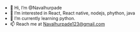 - 👋 Hi, I’m @Navalhurpade
- 👀 I’m interested in React, React native, nodejs, phython, java
- 🌱 I’m currently learning python.
- 📫 Reach me at Navalhurpade123@gmail.com 

<!---
Navalhurpade/Navalhurpade is a ✨ special ✨ repository because its `README.md` (this file) appears on your GitHub profile.
You can click the Preview link to take a look at your changes.
--->
